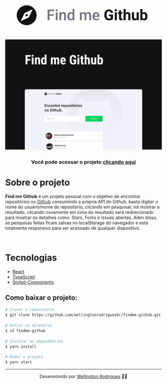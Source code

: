 <h1 align="center">
    <img src="./src/assets/Logo.svg">
</h1>


<h1 align="center">
    <img src="./src/assets/Capa.png">
</h1>

<h3 align="center">Você pode acessar o projeto <a href="https://findmegithub.netlify.app/" target="_blank">clicando aqui</a></h3>


# Sobre o projeto
**Find me Github** é um projeto pessoal com o objetivo de encontrar repositórios no [Github](https://github.com/) consumindo a própria API do Github, basta digitar o nome do usuário/nome do repositório, clicando em pesquisar, irá mostrar o resultado, clicando novamente em cima do resultado será redirecionado para mostrar os detalhes como: Stars, Forks e Issues abertas. Além disso, as pesquisas feitas ficam salvas no localStorage do navegador e está totalmente responsivo para ser acessado de qualquer dispositivo.

<br/>

# Tecnologias
- [React](https://pt-br.reactjs.org/)
- [TypeScript](https://www.typescriptlang.org/)
- [Styled-Components](https://styled-components.com/)

## Como baixar o projeto:

```bash
# Clonar o repositório
$ git clone https://github.com/wellingtonrodriguesbr/findme-github.git

# Entrar no diretório
$ cd findme-github

# Instalar as dependências
$ yarn install

# Rodar o projeto
$ yarn start
```
---

<p align="center"> Desenvolvido por <a href="https://www.linkedin.com/in/wellingtonrodriguesbr/">Wellington Rodrigues</a> ✌🏼</p>
